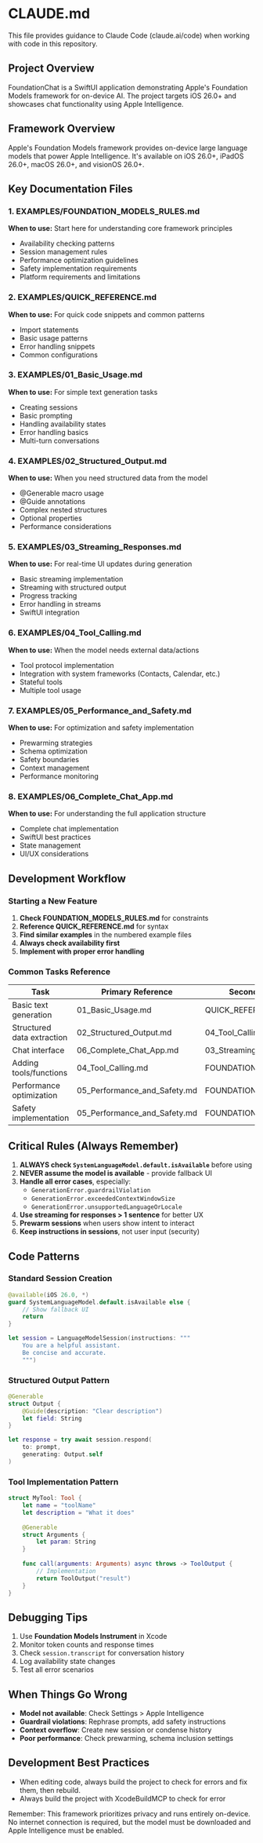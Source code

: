 # CLAUDE.md

This file provides guidance to Claude Code (claude.ai/code) when working with code in this repository.

## Project Overview

FoundationChat is a SwiftUI application demonstrating Apple's Foundation Models framework for on-device AI. The project targets iOS 26.0+ and showcases chat functionality using Apple Intelligence.

## Framework Overview

Apple's Foundation Models framework provides on-device large language models that power Apple Intelligence. It's available on iOS 26.0+, iPadOS 26.0+, macOS 26.0+, and visionOS 26.0+.

## Key Documentation Files

### 1. **EXAMPLES/FOUNDATION_MODELS_RULES.md**
**When to use:** Start here for understanding core framework principles
- Availability checking patterns
- Session management rules
- Performance optimization guidelines
- Safety implementation requirements
- Platform requirements and limitations

### 2. **EXAMPLES/QUICK_REFERENCE.md**
**When to use:** For quick code snippets and common patterns
- Import statements
- Basic usage patterns
- Error handling snippets
- Common configurations

### 3. **EXAMPLES/01_Basic_Usage.md**
**When to use:** For simple text generation tasks
- Creating sessions
- Basic prompting
- Handling availability states
- Error handling basics
- Multi-turn conversations

### 4. **EXAMPLES/02_Structured_Output.md**
**When to use:** When you need structured data from the model
- @Generable macro usage
- @Guide annotations
- Complex nested structures
- Optional properties
- Performance considerations

### 5. **EXAMPLES/03_Streaming_Responses.md**
**When to use:** For real-time UI updates during generation
- Basic streaming implementation
- Streaming with structured output
- Progress tracking
- Error handling in streams
- SwiftUI integration

### 6. **EXAMPLES/04_Tool_Calling.md**
**When to use:** When the model needs external data/actions
- Tool protocol implementation
- Integration with system frameworks (Contacts, Calendar, etc.)
- Stateful tools
- Multiple tool usage

### 7. **EXAMPLES/05_Performance_and_Safety.md**
**When to use:** For optimization and safety implementation
- Prewarming strategies
- Schema optimization
- Safety boundaries
- Context management
- Performance monitoring

### 8. **EXAMPLES/06_Complete_Chat_App.md**
**When to use:** For understanding the full application structure
- Complete chat implementation
- SwiftUI best practices
- State management
- UI/UX considerations

## Development Workflow

### Starting a New Feature

1. **Check FOUNDATION_MODELS_RULES.md** for constraints
2. **Reference QUICK_REFERENCE.md** for syntax
3. **Find similar examples** in the numbered example files
4. **Always check availability first**
5. **Implement with proper error handling**

### Common Tasks Reference

| Task | Primary Reference | Secondary Reference |
|------|------------------|-------------------|
| Basic text generation | 01_Basic_Usage.md | QUICK_REFERENCE.md |
| Structured data extraction | 02_Structured_Output.md | 04_Tool_Calling.md |
| Chat interface | 06_Complete_Chat_App.md | 03_Streaming_Responses.md |
| Adding tools/functions | 04_Tool_Calling.md | FOUNDATION_MODELS_RULES.md |
| Performance optimization | 05_Performance_and_Safety.md | FOUNDATION_MODELS_RULES.md |
| Safety implementation | 05_Performance_and_Safety.md | FOUNDATION_MODELS_RULES.md |

## Critical Rules (Always Remember)

1. **ALWAYS check `SystemLanguageModel.default.isAvailable`** before using
2. **NEVER assume the model is available** - provide fallback UI
3. **Handle all error cases**, especially:
   - `GenerationError.guardrailViolation`
   - `GenerationError.exceededContextWindowSize`
   - `GenerationError.unsupportedLanguageOrLocale`
5. **Use streaming for responses > 1 sentence** for better UX
6. **Prewarm sessions** when users show intent to interact
7. **Keep instructions in sessions**, not user input (security)

## Code Patterns

### Standard Session Creation
```swift
@available(iOS 26.0, *)
guard SystemLanguageModel.default.isAvailable else { 
    // Show fallback UI
    return 
}

let session = LanguageModelSession(instructions: """
    You are a helpful assistant.
    Be concise and accurate.
    """)
```

### Structured Output Pattern
```swift
@Generable
struct Output {
    @Guide(description: "Clear description")
    let field: String
}

let response = try await session.respond(
    to: prompt,
    generating: Output.self
)
```

### Tool Implementation Pattern
```swift
struct MyTool: Tool {
    let name = "toolName"
    let description = "What it does"
    
    @Generable
    struct Arguments {
        let param: String
    }
    
    func call(arguments: Arguments) async throws -> ToolOutput {
        // Implementation
        return ToolOutput("result")
    }
}
```

## Debugging Tips

1. Use **Foundation Models Instrument** in Xcode
2. Monitor token counts and response times
3. Check `session.transcript` for conversation history
4. Log availability state changes
5. Test all error scenarios

## When Things Go Wrong

- **Model not available**: Check Settings > Apple Intelligence
- **Guardrail violations**: Rephrase prompts, add safety instructions
- **Context overflow**: Create new session or condense history
- **Poor performance**: Check prewarming, schema inclusion settings

## Development Best Practices

- When editing code, always build the project to check for errors and fix them, then rebuild.
- Always build the project with XcodeBuildMCP to check for error

Remember: This framework prioritizes privacy and runs entirely on-device. No internet connection is required, but the model must be downloaded and Apple Intelligence must be enabled.